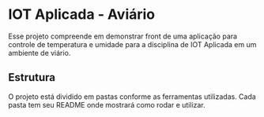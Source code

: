 # IOT Aplicada - Aviário

Esse projeto compreende em demonstrar front de uma aplicação para controle de temperatura e umidade para a disciplina de IOT Aplicada em um ambiente de viário.

## Estrutura

O projeto está dividido em pastas conforme as ferramentas utilizadas. Cada pasta tem seu README onde mostrará como rodar e utilizar.
